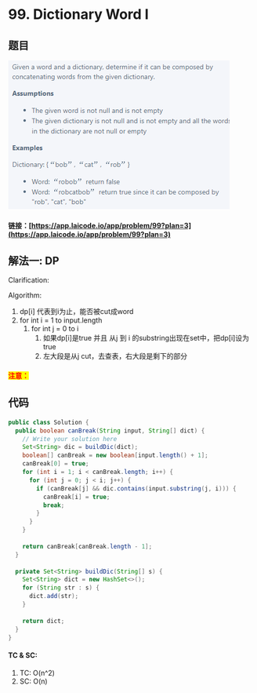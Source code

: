 # 99. Dictionary Word I

## 题目

![](<../../.gitbook/assets/image (132).png>)

#### 链接：[https://app.laicode.io/app/problem/99?plan=3](https://app.laicode.io/app/problem/99?plan=3)

## 解法一: DP

Clarification:&#x20;

Algorithm:&#x20;

1. dp\[i] 代表到i为止，能否被cut成word
2. for int i = 1 to input.length
   1. for int j = 0 to i
      1. 如果dp\[i]是true 并且 从j 到 i 的substring出现在set中，把dp\[i]设为true
      2. 左大段是从j cut，去查表，右大段是剩下的部分

#### <mark style="color:red;">注意：</mark>

## 代码

```java
public class Solution {
  public boolean canBreak(String input, String[] dict) {
    // Write your solution here
    Set<String> dic = buildDic(dict);
    boolean[] canBreak = new boolean[input.length() + 1];
    canBreak[0] = true;
    for (int i = 1; i < canBreak.length; i++) {
      for (int j = 0; j < i; j++) {
        if (canBreak[j] && dic.contains(input.substring(j, i))) {
          canBreak[i] = true;
          break;
        }
      }
    }

    return canBreak[canBreak.length - 1];
  }

  private Set<String> buildDic(String[] s) {
    Set<String> dict = new HashSet<>();
    for (String str : s) {
      dict.add(str);
    }

    return dict;
  }
}

```

#### TC & SC:&#x20;

1. TC: O(n^2)
2. SC: O(n)
